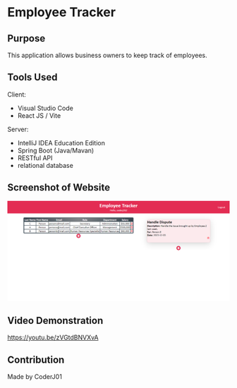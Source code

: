 # Employee Tracker

## Purpose
This application allows business owners to keep track of employees.

## Tools Used
Client:
* Visual Studio Code
* React JS / Vite

Server:
* IntelliJ IDEA Education Edition
* Spring Boot (Java/Mavan)
* RESTful API
* relational database

## Screenshot of Website
![!Alt text](./assets/images/screenshot.png?raw=true 'Employee Tracker')

## Video Demonstration
https://youtu.be/zVGtdBNVXvA

## Contribution
Made by CoderJ01